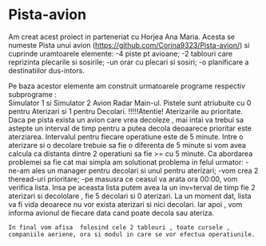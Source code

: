 # Pista-avion
Am creat acest proiect in parteneriat cu Horjea Ana Maria. Acesta se numeste Pista unui avion (https://github.com/Corina9323/Pista-avion/) si cuprinde uramtoarele elemente:
     -4 piste pt avioane;
     -2 tablouri care reprizinta plecarile si sosirile;
     -un orar cu plecari si sosiri;
     -o planificare a destinatiilor dus-intors.

Pe baza acestor elemente am construit urmatoarele programe respectiv subprograme :  
          Simulator 1  si Simulator 2
   				Avion
				  Radar
				  Main-ul.
				  Pistele sunt atriubuite  cu 0 pentru Aterizari si 1 pentru Decolari.
				  !!!!!Atentie! Aterizarile au prioritate. Daca pe pista exista un avion care vrea decoleze , mai intai va trebui sa astepte un interval de timp pentru a putea decola deoaarece prioritar este aterziarea.
	  Intervalul pentru fiecare operatiune este de 5 minute. Intre o aterizare si o decolare trebuie sa fie o diferenta de 5 minute si vom avea calcula ca distanta dintre 2 operatiuni sa fie >= cu 5 minute.
	  Ca abordarea problemei sa fie cat mai simpla am solutionat problema in felul urmator:
	   -ne-am ales un manager pentru decolari si unul pentru aterizari;
	   -vom crea 2 theread-uri prioritare;
	   -pe masusra ce ceasul va arata ora 00:00, vom verifica lista. Insa pe aceasta lista putem avea la un inv=terval de timp fie 2 aterizari si  decololare , fie 5 decolari si 0 aterizari.
	  La un moment dat, lista va fi vida deoarece nu vor exista aterizari si nici decolari.
	  Iar apoi , vom informa avionul de fiecare data cand poate decola sau ateriza.
	
	In final vom afisa  folosind cele 2 tablouri , toate cursele , companiile aeriene, ora si modul in care se vor efectua operatiunile.
				  
				
				  
				


